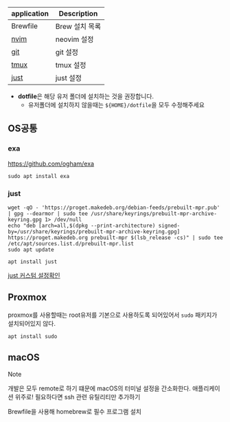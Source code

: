 | application                    | Description                 |
| ------------------------------ | --------------------------- |
| Brewfile                       | Brew 설치 목록                |
| [nvim](./nvim/README.md)       | neovim 설정                  |
| [git](./git/README.md)         | git 설정                     |
| [tmux](./tmux/README.md)       | tmux 설정                    |
| [just](./just/README.md)       | just 설정                    |

- **dotfile**은 해당 유저 폴더에 설치하는 것을 권장합니다.
  - 유저폴더에 설치하지 않을때는 `${HOME}/dotfile`을 모두 수정해주세요

## OS공통

### exa

https://github.com/ogham/exa

```
sudo apt install exa
```

### just

```
wget -qO - 'https://proget.makedeb.org/debian-feeds/prebuilt-mpr.pub' | gpg --dearmor | sudo tee /usr/share/keyrings/prebuilt-mpr-archive-keyring.gpg 1> /dev/null
echo "deb [arch=all,$(dpkg --print-architecture) signed-by=/usr/share/keyrings/prebuilt-mpr-archive-keyring.gpg] https://proget.makedeb.org prebuilt-mpr $(lsb_release -cs)" | sudo tee /etc/apt/sources.list.d/prebuilt-mpr.list
sudo apt update
```

```
apt install just
```

[just 커스텀 설정확인](./just/README.md)

## Proxmox

proxmox를 사용할때는 root유저를 기본으로 사용하도록 되어있어서 `sudo` 패키지가 설치되어있지 않다.

```
apt install sudo
```

## macOS

> [!NOTE]  
> 개발은 모두 remote로 하기 떄문에 macOS의 터미널 설정을 간소화한다.
> 애플리케이션 위주로!
> 필요하다면 ssh 관련 유틸리티만 추가하기

Brewfile을 사용해 homebrew로 필수 프로그램 설치
